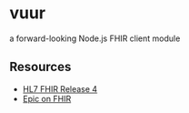# vuur

a forward-looking Node.js FHIR client module

## Resources
* [HL7 FHIR Release 4](http://hl7.org/fhir/R4/)
* [Epic on FHIR](https://fhir.epic.com)
